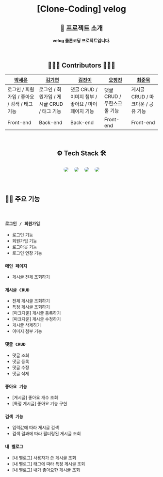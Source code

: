 <div align="center">

# [Clone-Coding] velog

## 👋 프로젝트 소개

<b> velog 클론코딩 프로젝트입니다. </b>

<br>

## 👩🏻‍💻 Contributors 🧑🏻‍💻

| [박세은](https://github.com/marksenee)        | [김기연](https://github.com/kky7)           | [김진이](https://github.com/kimjini97) | [오정진](https://github.com/OhJungJin) | [최준묵](https://github.com/dan-studio)  |
| --------------------------------------------- | ------------------------------------------- | -------------------------------------- | -------------------------------------- | ---------------------------------------- |
| 로그인 / 회원가입 / 좋아요 / 검색 / 태그 기능 | 로그인 / 회원가입 / 게시글 CRUD / 태그 기능 | 댓글 CRUD / 이미지 첨부 / 좋아요 / 마이 페이지 기능   | 댓글 CRUD / 무한스크롤 기능            | 게시글 CRUD / 마크다운 / 공유 기능 <br/> |
| Front-end                                     | Back-end                                    | Back-end                               | Front-end                              | Front-end                                |

<br>

## ⚙️ Tech Stack 🛠

<img style="margin:5px; border: 2px solid white; border-radius: 20px" src="https://img.shields.io/badge/React-blue?style=flat-square&logo=react&logoColor=white"/>
<img style="margin:5px; border: 2px solid white; border-radius: 20px" src="https://img.shields.io/badge/SpringBoot-green?style=flat-square&logo=springboot&logoColor=white"/>
<img style="margin:5px; border: 2px solid white; border-radius: 20px" src="https://img.shields.io/badge/Axios-navy?style=flat-square&logo=axios&logoColor=white"/>
<img style="margin:5px; border: 2px solid white; border-radius: 20px" src="https://img.shields.io/badge/AWS-232f3e?style=flat-square&logo=amazon&logoColor=white"/>

</div>
<br><br>

## 🤟🏻 주요 기능

<br>

### `로그인 / 회원가입`

- 로그인 기능
- 회원가입 기능
- 로그아웃 기능
- 로그인 연장 기능

### `메인 페이지`

- 게시글 전체 조회하기

### `게시글 CRUD`

- 전체 게시글 조회하기
- 특정 게시글 조회하기
- [마크다운] 게시글 등록하기
- [마크다운] 게시글 수정하기
- 게시글 삭제하기
- 이미지 첨부 기능

### `댓글 CRUD`

- 댓글 조회
- 댓글 등록
- 댓글 수정
- 댓글 삭제

### `좋아요 기능`

- [게시글] 좋아요 개수 조회
- [특정 게시글] 좋아요 기능 구현

### `검색 기능`

- 입력값에 따라 게시글 검색
- 검색 결과에 따라 필터링된 게시글 조회

### `내 벨로그`

- [내 벨로그] 사용자가 쓴 게시글 조회
- [내 벨로그] 태그에 따라 특정 게시글 조회
- [내 벨로그] 내가 좋아요한 게시글 조회

<br><br>
